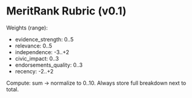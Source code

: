 # MeritRank Rubric (v0.1)
Weights (range):
- evidence_strength: 0..5
- relevance: 0..5
- independence: -3..+2
- civic_impact: 0..3
- endorsements_quality: 0..3
- recency: -2..+2

Compute: sum → normalize to 0..10. Always store full breakdown next to total.
